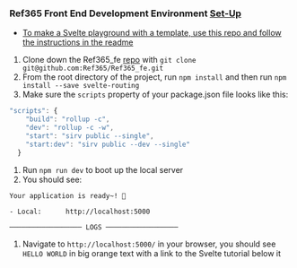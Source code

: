 ### Ref365 Front End Development Environment [Set-Up](https://gist.github.com/nwgambee/2216c410ba3d79d21b8d3ae8fcbf83b0)

- [To make a Svelte playground with a template, use this repo and follow the instructions in the readme](https://github.com/sveltejs/template)
1. Clone down the Ref365_fe [repo](https://github.com/Ref365/Ref365_fe) with `git clone git@github.com:Ref365/Ref365_fe.git`
1. From the root directory of the project, run `npm install` and then run `npm install --save svelte-routing`
1. Make sure the `scripts` property of your package.json file looks like this: 
```javascript
"scripts": {
    "build": "rollup -c",
    "dev": "rollup -c -w",
    "start": "sirv public --single",
    "start:dev": "sirv public --dev --single"
  }
  ```
  1. Run `npm run dev` to boot up the local server 
  1. You should see: 
  ```
  Your application is ready~! 🚀

  - Local:      http://localhost:5000

────────────────── LOGS ──────────────────
```
  1. Navigate to `http://localhost:5000/` in your browser, you should see `HELLO WORLD` in big orange text with a link to the Svelte tutorial below it
